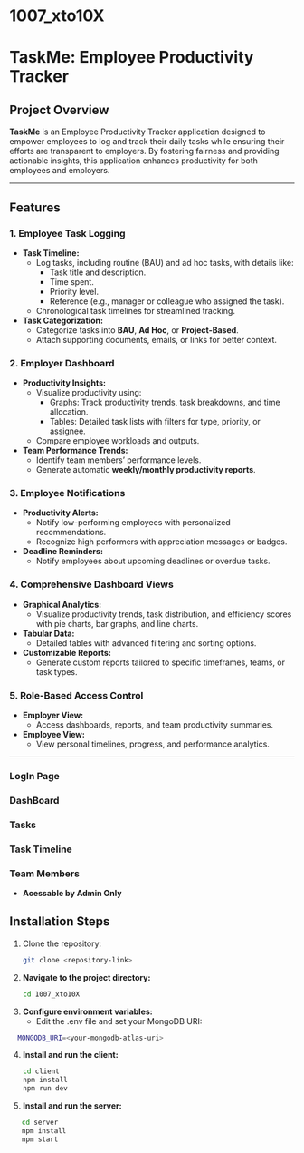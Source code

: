 # 1007_xto10X
# TaskMe: Employee Productivity Tracker

## Project Overview

**TaskMe** is an Employee Productivity Tracker application designed to empower employees to log and track their daily tasks while ensuring their efforts are transparent to employers. By fostering fairness and providing actionable insights, this application enhances productivity for both employees and employers.

---

## Features

### 1. Employee Task Logging
- **Task Timeline:**
  - Log tasks, including routine (BAU) and ad hoc tasks, with details like:
    - Task title and description.
    - Time spent.
    - Priority level.
    - Reference (e.g., manager or colleague who assigned the task).
  - Chronological task timelines for streamlined tracking.
- **Task Categorization:**
  - Categorize tasks into **BAU**, **Ad Hoc**, or **Project-Based**.
  - Attach supporting documents, emails, or links for better context.

### 2. Employer Dashboard
- **Productivity Insights:**
  - Visualize productivity using:
    - Graphs: Track productivity trends, task breakdowns, and time allocation.
    - Tables: Detailed task lists with filters for type, priority, or assignee.
  - Compare employee workloads and outputs.
- **Team Performance Trends:**
  - Identify team members’ performance levels.
  - Generate automatic **weekly/monthly productivity reports**.

### 3. Employee Notifications
- **Productivity Alerts:**
  - Notify low-performing employees with personalized recommendations.
  - Recognize high performers with appreciation messages or badges.
- **Deadline Reminders:**
  - Notify employees about upcoming deadlines or overdue tasks.

### 4. Comprehensive Dashboard Views
- **Graphical Analytics:**
  - Visualize productivity trends, task distribution, and efficiency scores with pie charts, bar graphs, and line charts.
- **Tabular Data:**
  - Detailed tables with advanced filtering and sorting options.
- **Customizable Reports:**
  - Generate custom reports tailored to specific timeframes, teams, or task types.

### 5. Role-Based Access Control
- **Employer View:**
  - Access dashboards, reports, and team productivity summaries.
- **Employee View:**
  - View personal timelines, progress, and performance analytics.

---
### LogIn Page
[](https://github.com/Shivam-Gopal/1007_xto10X/blob/main/client/public/Screenshot%202025-01-20%20113024.png)
### DashBoard
[](https://github.com/Shivam-Gopal/1007_xto10X/blob/main/client/public/Screenshot%202025-01-20%20112815.png)
### Tasks
[](https://github.com/Shivam-Gopal/1007_xto10X/blob/main/client/public/Screenshot%202025-01-20%20112841.png)
### Task Timeline
[](https://github.com/Shivam-Gopal/1007_xto10X/blob/main/client/public/Screenshot%202025-01-20%20113009.png)
### Team Members
- **Acessable by Admin Only**
  [](https://github.com/Shivam-Gopal/1007_xto10X/blob/main/client/public/Screenshot%202025-01-20%20112908.png)

## Installation Steps

1. Clone the repository:
   ```bash
   git clone <repository-link>

2. **Navigate to the project directory:**
   ```bash
   cd 1007_xto10X
3. **Configure environment variables:**
    - Edit the .env file and set your MongoDB URI:
  ```bash
    MONGODB_URI=<your-mongodb-atlas-uri>
```
4. **Install and run the client:**
    ```bash
    cd client
    npm install
    npm run dev

5. **Install and run the server:**
 ```bash
    cd server
    npm install
    npm start

